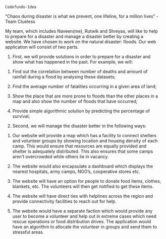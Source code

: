                                                                   Codefundo-Idea
                                                                  
 “Chaos during disaster is what we prevent, one lifeline, for a million lives”
                                                                                                                            -Team Clueless
                                                                                                                            
My team, which includes Naveen(me), Rutwik and Shreyas, will like to help to prepare for a disaster and manage a disaster better by creating a website. We have chosen to work on the natural disaster: floods. Our web application will consist of two parts.

1) First, we will provide solutions in order to prepare for a disaster and show what has happened in the past. For example, we will: 

1.	Find out the correlation between number of deaths and amount of rainfall during a flood by analysing these datasets;

2.	Find the average number of fatalities occurring in a given area of land;


3.	Show the place that are more prone to floods than the other places in a map and also show the number of floods that have occurred;

4.	Provide simple algorithmic solution by predicting the percentage of survival;


2) Second, we will manage the disaster better in the following ways:

1.	Our website will provide a map which has a facility to connect shelters and volunteer groups by showing location and housing density of each camp. This would ensure that resources are equally provided and shelter is adequately distributed. This also ensures that some camps aren’t overcrowded while others lie in vacancy. 
 
2.	The website would also encapsulate a dashboard which displays the nearest hospitals, army camps, NGO’s, cooperative stores etc. 


3.	The website will have an option for people to donate food items, clothes, blankets, etc. The volunteers will then get notified to get these items.

4.	The website will have direct ties with helplines across the region and provide connectivity facilities to reach out for help. 


5.	The website would have a separate faction which would provide any user to become a volunteer and help out in extreme cases which need rescue operations or food distribution drives. The application would have an algorithm to allocate the volunteer in groups and send them to stressful areas. 
